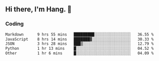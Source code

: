 ## Hi there, I'm Hang. 👋

### Coding

<!--START_SECTION:waka-->

```txt
Markdown      9 hrs 55 mins   █████████░░░░░░░░░░░░░░░░   36.55 %
JavaScript    8 hrs 14 mins   ███████▓░░░░░░░░░░░░░░░░░   30.33 %
JSON          3 hrs 28 mins   ███▒░░░░░░░░░░░░░░░░░░░░░   12.79 %
Python        1 hr 13 mins    █░░░░░░░░░░░░░░░░░░░░░░░░   04.52 %
Other         1 hr 6 mins     █░░░░░░░░░░░░░░░░░░░░░░░░   04.09 %
```

<!--END_SECTION:waka-->
